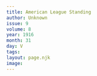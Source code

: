 ```yaml
---
title: American League Standing
author: Unknown
issue: 9
volume: 8
year: 1916
month: 31
day: V
tags:
layout: page.njk
image:
---
```


